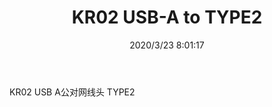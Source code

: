 ﻿---
layout: post 
title: KR02 USB-A to TYPE2
tags: 
categories: wire-harness
overview: 
series: 
part_number: KR02/2
thumb_img: static/202003/268-thumb-20200323160206.jpg
small_img: static/202003/268-20200323160206.jpg
date: 2020/3/23 8:01:17
---


KR02 USB A公对网线头 TYPE2
